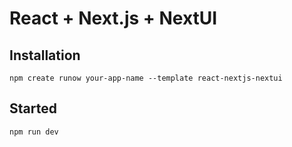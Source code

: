 # React + Next.js + NextUI

## Installation

```shell
npm create runow your-app-name --template react-nextjs-nextui
```

## Started

```shell
npm run dev
```